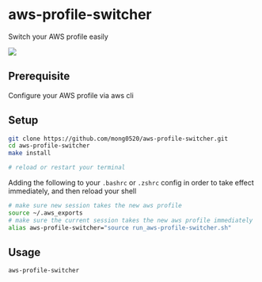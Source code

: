# aws-profile-switcher

Switch your AWS profile easily

<img src=./res/demo.gif>

## Prerequisite

Configure your AWS profile via aws cli

## Setup

```sh
git clone https://github.com/mong0520/aws-profile-switcher.git
cd aws-profile-switcher
make install

# reload or restart your terminal
```

Adding the following to your `.bashrc` or `.zshrc` config in order to take effect immediately, and then reload your shell

```sh
# make sure new session takes the new aws profile
source ~/.aws_exports
# make sure the current session takes the new aws profile immediately
alias aws-profile-switcher="source run_aws-profile-switcher.sh"
```

## Usage

```
aws-profile-switcher
```

